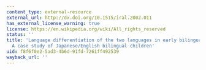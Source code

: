 ```yaml
---
content_type: external-resource
external_url: http://dx.doi.org/10.1515/iral.2002.011
has_external_license_warning: true
license: https://en.wikipedia.org/wiki/All_rights_reserved
status: ''
title: 'Language differentiation of the two languages in early bilingual development:
  A case study of Japanese/English bilingual children'
uid: f8f6f0e2-5ad3-4b6d-91fd-7261ff492539
wayback_url: ''
---
```

